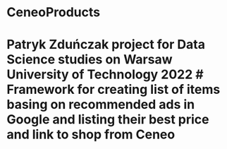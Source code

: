 # CeneoProducts
# Patryk Zduńczak project for Data Science studies on Warsaw University of Technology 2022  # Framework for creating list of items basing on recommended ads in Google and listing their best price and link to shop from Ceneo
